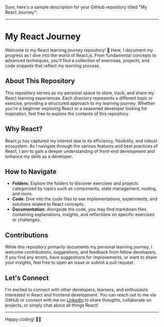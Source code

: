 Sure, here's a sample description for your GitHub repository titled "My React Journey":

---

# My React Journey

Welcome to my React learning journey repository! 🚀 Here, I document my progress as I dive into the world of React.js. From fundamental concepts to advanced techniques, you'll find a collection of exercises, projects, and code snippets that reflect my learning process.

## About This Repository
This repository serves as my personal space to store, track, and share my React learning experiences. Each directory represents a different topic or exercise, providing a structured approach to my learning journey. Whether you're a beginner exploring React or a seasoned developer looking for inspiration, feel free to explore the contents of this repository.

## Why React?
React.js has captured my interest due to its efficiency, flexibility, and robust ecosystem. As I navigate through the various features and best practices of React, I aim to gain a deeper understanding of front-end development and enhance my skills as a developer.

## How to Navigate
- **Folders**: Explore the folders to discover exercises and projects categorized by topics such as components, state management, routing, and more.
- **Code**: Dive into the code files to see implementations, experiments, and solutions related to React concepts.
- **Documentation**: Alongside the code, you may find markdown files containing explanations, insights, and reflections on specific exercises or challenges.

## Contributions
While this repository primarily documents my personal learning journey, I welcome contributions, suggestions, and feedback from fellow developers. If you find any errors, have suggestions for improvements, or want to share your insights, feel free to open an issue or submit a pull request.

## Let's Connect
I'm excited to connect with other developers, learners, and enthusiasts interested in React and frontend development. You can reach out to me via GitHub or connect with me on [LinkedIn](https://www.linkedin.com/in/gayathri-ganesh-1412a7a1/) to share thoughts, collaborate on projects, or simply chat about all things React!

---

Happy coding! 🚀🔥
